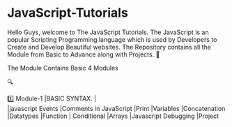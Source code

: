 # JavaScript-Tutorials
Hello Guys, welcome to The JavaScript Tutorials. The JavaScript is an popular Scripting Programming language which is used by Developers to Create and Develop Beautiful websites. The Repository contains all the Module from Basic to Advance along with Projects. :anger:


The Module Contains Basic 4 Modules

:mag: 

:one: Module-1
   |BASIC SYNTAX.
   |     
   |javascript Events
   |Comments in JavaScript
   |Print
   |Variables
   |Concatenation
   |Datatypes
   |Function
   | Conditional
   |Arrays
   |Javascript Debugging
   |Project
